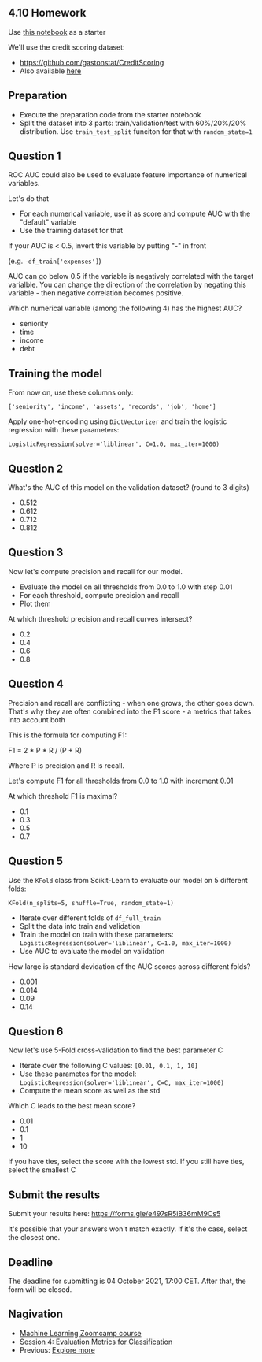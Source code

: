 ## 4.10 Homework

Use [this notebook](homework-4-starter.ipynb) as a starter

We'll use the credit scoring dataset:

- https://github.com/gastonstat/CreditScoring
- Also available [here](https://raw.githubusercontent.com/alexeygrigorev/mlbookcamp-code/master/chapter-06-trees/CreditScoring.csv)



## Preparation 

* Execute the preparation code from the starter notebook
* Split the dataset into 3 parts: train/validation/test with 60%/20%/20% distribution. Use `train_test_split` funciton for that with `random_state=1`


## Question 1

ROC AUC could also be used to evaluate feature importance of numerical variables. 

Let's do that

* For each numerical variable, use it as score and compute AUC with the "default" variable
* Use the training dataset for that


If your AUC is < 0.5, invert this variable by putting "-" in front

(e.g. `-df_train['expenses']`)

AUC can go below 0.5 if the variable is negatively correlated with the target varialble. You can change the direction of the correlation by negating this variable - then negative correlation becomes positive.


Which numerical variable (among the following 4) has the highest AUC?

- seniority
- time
- income
- debt


## Training the model

From now on, use these columns only:

```
['seniority', 'income', 'assets', 'records', 'job', 'home']
```

Apply one-hot-encoding using `DictVectorizer` and train the logistic regression with these parameters:

```
LogisticRegression(solver='liblinear', C=1.0, max_iter=1000)
```


## Question 2

What's the AUC of this model on the validation dataset? (round to 3 digits)

- 0.512
- 0.612
- 0.712
- 0.812


## Question 3

Now let's compute precision and recall for our model.

* Evaluate the model on all thresholds from 0.0 to 1.0 with step 0.01
* For each threshold, compute precision and recall
* Plot them


At which threshold precision and recall curves intersect?

* 0.2
* 0.4
* 0.6
* 0.8


## Question 4

Precision and recall are conflicting - when one grows, the other goes down. That's why they are often combined into the F1 score - a metrics that takes into account both

This is the formula for computing F1:

F1 = 2 * P * R / (P + R)

Where P is precision and R is recall.

Let's compute F1 for all thresholds from 0.0 to 1.0 with increment 0.01

At which threshold F1 is maximal?

- 0.1
- 0.3
- 0.5
- 0.7


## Question 5

Use the `KFold` class from Scikit-Learn to evaluate our model on 5 different folds:

```
KFold(n_splits=5, shuffle=True, random_state=1)
```

* Iterate over different folds of `df_full_train`
* Split the data into train and validation
* Train the model on train with these parameters: `LogisticRegression(solver='liblinear', C=1.0, max_iter=1000)`
* Use AUC to evaluate the model on validation


How large is standard devidation of the AUC scores across different folds?

- 0.001
- 0.014
- 0.09
- 0.14


## Question 6

Now let's use 5-Fold cross-validation to find the best parameter C

* Iterate over the following C values: `[0.01, 0.1, 1, 10]`
* Use these parametes for the model: `LogisticRegression(solver='liblinear', C=C, max_iter=1000)`
* Compute the mean score as well as the std


Which C leads to the best mean score?

- 0.01
- 0.1
- 1
- 10

If you have ties, select the score with the lowest std. If you still have ties, select the smallest C



## Submit the results

Submit your results here: https://forms.gle/e497sR5iB36mM9Cs5

It's possible that your answers won't match exactly. If it's the case, select the closest one.

## Deadline

The deadline for submitting is 04 October 2021, 17:00 CET. After that, the form will be closed.



## Nagivation

* [Machine Learning Zoomcamp course](../)
* [Session 4: Evaluation Metrics for Classification](./)
* Previous: [Explore more](09-explore-more.md)